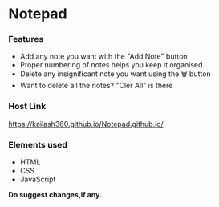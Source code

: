 # Notepad

### Features
- Add any note you want with the "Add Note" button
- Proper numbering of notes helps you keep it organised
- Delete any insignificant note you want using the 🗑️ button
- Want to delete all the notes? "Cler All" is there

### Host Link
https://kailash360.github.io/Notepad.github.io/

### Elements used
- HTML
- CSS
- JavaScript

__Do suggest changes,if any.__
